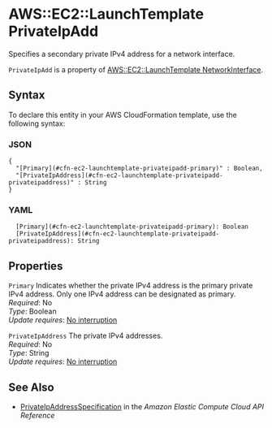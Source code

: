# AWS::EC2::LaunchTemplate PrivateIpAdd<a name="aws-properties-ec2-launchtemplate-privateipadd"></a>

Specifies a secondary private IPv4 address for a network interface\.

`PrivateIpAdd` is a property of [AWS::EC2::LaunchTemplate NetworkInterface](https://docs.aws.amazon.com/AWSCloudFormation/latest/UserGuide/aws-properties-ec2-launchtemplate-networkinterface.html)\.

## Syntax<a name="aws-properties-ec2-launchtemplate-privateipadd-syntax"></a>

To declare this entity in your AWS CloudFormation template, use the following syntax:

### JSON<a name="aws-properties-ec2-launchtemplate-privateipadd-syntax.json"></a>

```
{
  "[Primary](#cfn-ec2-launchtemplate-privateipadd-primary)" : Boolean,
  "[PrivateIpAddress](#cfn-ec2-launchtemplate-privateipadd-privateipaddress)" : String
}
```

### YAML<a name="aws-properties-ec2-launchtemplate-privateipadd-syntax.yaml"></a>

```
  [Primary](#cfn-ec2-launchtemplate-privateipadd-primary): Boolean
  [PrivateIpAddress](#cfn-ec2-launchtemplate-privateipadd-privateipaddress): String
```

## Properties<a name="aws-properties-ec2-launchtemplate-privateipadd-properties"></a>

`Primary`  <a name="cfn-ec2-launchtemplate-privateipadd-primary"></a>
Indicates whether the private IPv4 address is the primary private IPv4 address\. Only one IPv4 address can be designated as primary\.  
*Required*: No  
*Type*: Boolean  
*Update requires*: [No interruption](https://docs.aws.amazon.com/AWSCloudFormation/latest/UserGuide/using-cfn-updating-stacks-update-behaviors.html#update-no-interrupt)

`PrivateIpAddress`  <a name="cfn-ec2-launchtemplate-privateipadd-privateipaddress"></a>
The private IPv4 addresses\.  
*Required*: No  
*Type*: String  
*Update requires*: [No interruption](https://docs.aws.amazon.com/AWSCloudFormation/latest/UserGuide/using-cfn-updating-stacks-update-behaviors.html#update-no-interrupt)

## See Also<a name="aws-properties-ec2-launchtemplate-privateipadd--seealso"></a>
+  [ PrivateIpAddressSpecification](https://docs.aws.amazon.com/AWSEC2/latest/APIReference/API_PrivateIpAddressSpecification.html) in the *Amazon Elastic Compute Cloud API Reference* 